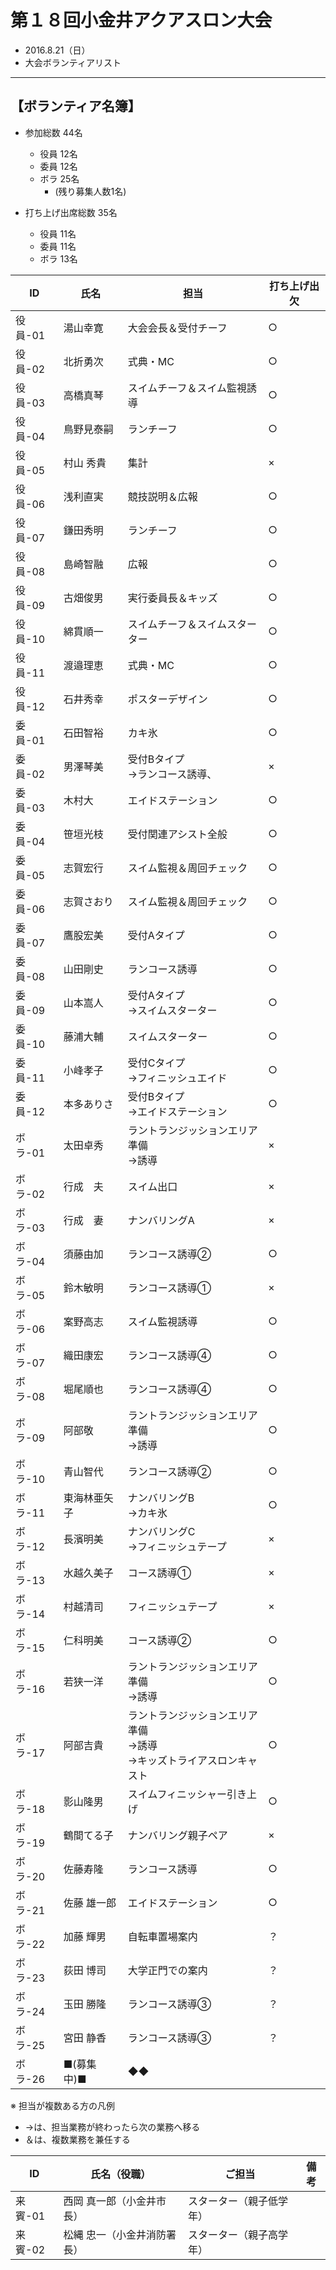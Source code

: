 # 第１８回小金井アクアスロン大会  
 * 2016.8.21（日）
 * 大会ボランティアリスト

---
## 【ボランティア名簿】  
   * 参加総数 44名  
     + 役員 12名  
     + 委員 12名  
     + ボラ 25名  
       - (残り募集人数1名)  

   * 打ち上げ出席総数 35名  
     + 役員 11名  
     + 委員 11名  
     + ボラ 13名  

|ID|氏名|担当|打ち上げ出欠|
|---|---|---|---|
|役員-01|湯山幸寛|大会会長＆受付チーフ|○|
|役員-02|北折勇次|式典・MC|○|
|役員-03|高橋真琴|スイムチーフ＆スイム監視誘導|○|
|役員-04|鳥野見泰嗣|ランチーフ|○|
|役員-05|村山 秀貴|集計|×|
|役員-06|浅利直実|競技説明＆広報|○|
|役員-07|鎌田秀明|ランチーフ|○|
|役員-08|島崎智融|広報|○|
|役員-09|古畑俊男|実行委員長＆キッズ|○|
|役員-10|綿貫順一|スイムチーフ＆スイムスターター|○|
|役員-11|渡邉理恵|式典・MC|○|
|役員-12|石井秀幸|ポスターデザイン|○|
|委員-01|石田智裕|カキ氷|○|
|委員-02|男澤琴美|受付Bタイプ<br>→ランコース誘導、|×|
|委員-03|木村大|エイドステーション|○|
|委員-04|笹垣光枝|受付関連アシスト全般|○|
|委員-05|志賀宏行|スイム監視＆周回チェック|○|
|委員-06|志賀さおり|スイム監視＆周回チェック|○|
|委員-07|鷹股宏美|受付Aタイプ|○|
|委員-08|山田剛史|ランコース誘導|○|
|委員-09|山本嵩人|受付Aタイプ<br>→スイムスターター|○|
|委員-10|藤浦大輔|スイムスターター|○|
|委員-11|小峰孝子|受付Cタイプ<br>→フィニッシュエイド|○|
|委員-12|本多ありさ|受付Bタイプ<br>→エイドステーション|○|
|ボラ-01|太田卓秀|ラントランジッションエリア準備<br>→誘導|×|
|ボラ-02|行成　夫|スイム出口|×|
|ボラ-03|行成　妻|ナンバリングA|×|
|ボラ-04|須藤由加|ランコース誘導②|○|
|ボラ-05|鈴木敏明|ランコース誘導①|×|
|ボラ-06|案野高志|スイム監視誘導|○|
|ボラ-07|織田康宏|ランコース誘導④|○|
|ボラ-08|堀尾順也|ランコース誘導④|○|
|ボラ-09|阿部敬|ラントランジッションエリア準備<br>→誘導|○|
|ボラ-10|青山智代|ランコース誘導②|○|
|ボラ-11|東海林亜矢子|ナンバリングB<br>→カキ氷|○|
|ボラ-12|長濱明美|ナンバリングC<br>→フィニッシュテープ|×|
|ボラ-13|水越久美子|コース誘導①|×|
|ボラ-14|村越清司|フィニッシュテープ|×|
|ボラ-15|仁科明美|コース誘導②|○|
|ボラ-16|若狭一洋|ラントランジッションエリア準備<br>→誘導|○|
|ボラ-17|阿部吉貴|ラントランジッションエリア準備<br>→誘導<br>→キッズトライアスロンキャスト|○|
|ボラ-18|影山隆男|スイムフィニッシャー引き上げ|○|
|ボラ-19|鶴間てる子|ナンバリング親子ペア|×|
|ボラ-20|佐藤寿隆|ランコース誘導|○|
|ボラ-21|佐藤 雄一郎|エイドステーション|○|
|ボラ-22|加藤 輝男|自転車置場案内|？|
|ボラ-23|荻田 博司|大学正門での案内|？|
|ボラ-24|玉田 勝隆|ランコース誘導③|？|
|ボラ-25|宮田 静香|ランコース誘導③|？|
|ボラ-26|■(募集中)■|◆◆||

※ 担当が複数ある方の凡例   
  * →は、担当業務が終わったら次の業務へ移る  
  * ＆は、複数業務を兼任する  

|ID|氏名（役職）|ご担当|備考|
|---|---|---|---|
|来賓-01|西岡 真一郎（小金井市長）|スターター（親子低学年）||
|来賓-02|松縄 忠一（小金井消防署長）|スターター（親子高学年）||
